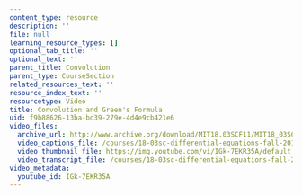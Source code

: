 ```yaml
---
content_type: resource
description: ''
file: null
learning_resource_types: []
optional_tab_title: ''
optional_text: ''
parent_title: Convolution
parent_type: CourseSection
related_resources_text: ''
resource_index_text: ''
resourcetype: Video
title: Convolution and Green's Formula
uid: f9b88626-13ba-bd39-279e-4d4e9cb421e6
video_files:
  archive_url: http://www.archive.org/download/MIT18.03SCF11/MIT18_03SC_110728_D4_300k.mp4
  video_captions_file: /courses/18-03sc-differential-equations-fall-2011/35cfc7aa9a3b5ea590ef8949dba73b0e_IGk-7EKR35A.vtt
  video_thumbnail_file: https://img.youtube.com/vi/IGk-7EKR35A/default.jpg
  video_transcript_file: /courses/18-03sc-differential-equations-fall-2011/60d2d4cb9cb139e54bda43ace5680b6b_IGk-7EKR35A.pdf
video_metadata:
  youtube_id: IGk-7EKR35A
---
```

